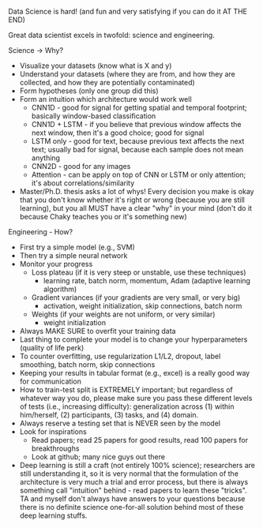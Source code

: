 Data Science is hard! (and fun and very satisfying if you can do it AT THE END)

Great data scientist excels in twofold: science and engineering.

Science -> Why?
- Visualize your datasets (know what is X and y)
- Understand your datasets (where they are from, and how they are collected, and how they are potentially contaminated)
- Form hypotheses (only one group did this)
- Form an intuition which architecture would work well
  - CNN1D - good for signal for getting spatial and temporal footprint; basically window-based classification
  - CNN1D + LSTM - if you believe that previous window affects the next window, then it's a good choice; good for signal
  - LSTM only - good for text, because previous text affects the next text; usually bad for signal, because each sample does not mean anything
  - CNN2D - good for any images
  - Attention - can be apply on top of CNN or LSTM or only attention; it's about correlations/similarity
- Master/Ph.D. thesis asks a lot of whys!  Every decision you make is okay that you don't know whether it's right or wrong (because you are still learning), but you all MUST have a clear "why" in your mind (don't do it because Chaky teaches you or it's something new)

Engineering - How?
- First try a simple model (e.g., SVM)
- Then try a simple neural network
- Monitor your progress
  - Loss plateau (if it is very steep or unstable, use these techniques)
    - learning rate, batch norm, momentum, Adam (adaptive learning algorithm)
  - Gradient variances (if your gradients are very small, or very big)
    - activation, weight initialization, skip connections, batch norm
  - Weights (if your weights are not uniform, or very similar)
    - weight initialization 
- Always MAKE SURE to overfit your training data
- Last thing to complete your model is to change your hyperparameters (quality of life perk)
- To counter overfitting, use regularization L1/L2, dropout, label smoothing, batch norm, skip connections     
- Keeping your results in tabular format (e.g., excel) is a really good way for communication
- How to train-test split is EXTREMELY important; but regardless of whatever way you do, please make sure you pass these different levels of tests (i.e., increasing difficulty): generalization across (1) within him/herself, (2) participants, (3) tasks, and (4) domain.
- Always reserve a testing set that is NEVER seen by the model
- Look for inspirations
  - Read papers; read 25 papers for good results, read 100 papers for breakthroughs
  - Look at github; many nice guys out there
- Deep learning is still a craft (not entirely 100% science); researchers are still understanding it, so it is very normal that the formulation of the architecture is very much a trial and error process, but there is always something call "intuition" behind - read papers to learn these "tricks".  TA and myself don't always have answers to your questions because there is no definite science one-for-all solution behind most of these deep learning stuffs.
